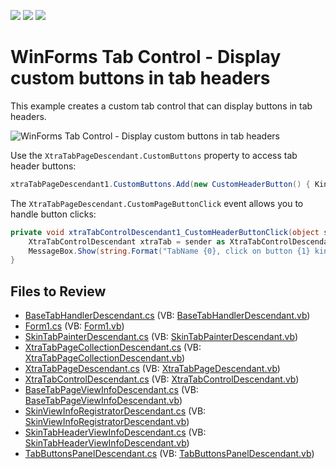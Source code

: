 <!-- default badges list -->
![](https://img.shields.io/endpoint?url=https://codecentral.devexpress.com/api/v1/VersionRange/128618824/12.2.4%2B)
[![](https://img.shields.io/badge/Open_in_DevExpress_Support_Center-FF7200?style=flat-square&logo=DevExpress&logoColor=white)](https://supportcenter.devexpress.com/ticket/details/E4255)
[![](https://img.shields.io/badge/📖_How_to_use_DevExpress_Examples-e9f6fc?style=flat-square)](https://docs.devexpress.com/GeneralInformation/403183)
<!-- default badges end -->

# WinForms Tab Control - Display custom buttons in tab headers

This example creates a custom tab control that can display buttons in tab headers.

![WinForms Tab Control - Display custom buttons in tab headers](https://raw.githubusercontent.com/DevExpress-Examples/how-to-add-custom-buttons-to-tab-page-headers-e4255/12.2.4%2B/media/winforms-custom-tab-control.png)

Use the `XtraTabPageDescendant.CustomButtons` property to access tab header buttons:

```csharp
xtraTabPageDescendant1.CustomButtons.Add(new CustomHeaderButton() { Kind = ButtonPredefines.Plus });
```

The `XtraTabPageDescendant.CustomPageButtonClick` event allows you to handle button clicks:

```csharp
private void xtraTabControlDescendant1_CustomHeaderButtonClick(object sender, CustomHeaderButtonEventArgs e) {
    XtraTabControlDescendant xtraTab = sender as XtraTabControlDescendant;
    MessageBox.Show(string.Format("TabName {0}, click on button {1} kind {2}", xtraTab.Name, e.Button.Index, e.Button.Kind));
}
```


## Files to Review

* [BaseTabHandlerDescendant.cs](./CS/XtraTabWithButtons/BaseTabHandlerDescendant.cs) (VB: [BaseTabHandlerDescendant.vb](./VB/XtraTabWithButtons/BaseTabHandlerDescendant.vb))
* [Form1.cs](./CS/XtraTabWithButtons/Form1.cs) (VB: [Form1.vb](./VB/XtraTabWithButtons/Form1.vb))
* [SkinTabPainterDescendant.cs](./CS/XtraTabWithButtons/Paint/SkinTabPainterDescendant.cs) (VB: [SkinTabPainterDescendant.vb](./VB/XtraTabWithButtons/Paint/SkinTabPainterDescendant.vb))
* [XtraTabPageCollectionDescendant.cs](./CS/XtraTabWithButtons/Tab/Page/XtraTabPageCollectionDescendant.cs) (VB: [XtraTabPageCollectionDescendant.vb](./VB/XtraTabWithButtons/Tab/Page/XtraTabPageCollectionDescendant.vb))
* [XtraTabPageDescendant.cs](./CS/XtraTabWithButtons/Tab/Page/XtraTabPageDescendant.cs) (VB: [XtraTabPageDescendant.vb](./VB/XtraTabWithButtons/Tab/Page/XtraTabPageDescendant.vb))
* [XtraTabControlDescendant.cs](./CS/XtraTabWithButtons/Tab/XtraTabControlDescendant.cs) (VB: [XtraTabControlDescendant.vb](./VB/XtraTabWithButtons/Tab/XtraTabControlDescendant.vb))
* [BaseTabPageViewInfoDescendant.cs](./CS/XtraTabWithButtons/ViewInfo/BaseTabPageViewInfoDescendant.cs) (VB: [BaseTabPageViewInfoDescendant.vb](./VB/XtraTabWithButtons/ViewInfo/BaseTabPageViewInfoDescendant.vb))
* [SkinViewInfoRegistratorDescendant.cs](./CS/XtraTabWithButtons/ViewInfo/Other/SkinViewInfoRegistratorDescendant.cs) (VB: [SkinViewInfoRegistratorDescendant.vb](./VB/XtraTabWithButtons/ViewInfo/Other/SkinViewInfoRegistratorDescendant.vb))
* [SkinTabHeaderViewInfoDescendant.cs](./CS/XtraTabWithButtons/ViewInfo/SkinTabHeaderViewInfoDescendant.cs) (VB: [SkinTabHeaderViewInfoDescendant.vb](./VB/XtraTabWithButtons/ViewInfo/SkinTabHeaderViewInfoDescendant.vb))
* [TabButtonsPanelDescendant.cs](./CS/XtraTabWithButtons/ViewInfo/TabButtonsPanelDescendant.cs) (VB: [TabButtonsPanelDescendant.vb](./VB/XtraTabWithButtons/ViewInfo/TabButtonsPanelDescendant.vb))
